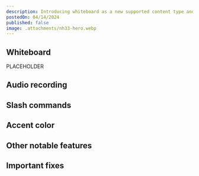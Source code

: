 ```yaml
---
description: Introducing whiteboard as a new supported content type and plenty more
postedOn: 04/14/2024
published: false
image: .attachments/nh33-hero.webp
---
```


## Whiteboard

PLACEHOLDER

## Audio recording

## Slash commands

## Accent color

## Other notable features

## Important fixes
